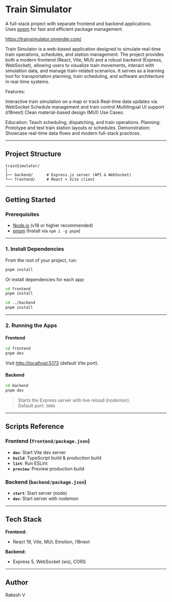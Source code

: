# Train Simulator

A full-stack project with separate frontend and backend applications.  
Uses [pnpm](https://pnpm.io/) for fast and efficient package management.


https://trainsimulator.onrender.com/

Train Simulator is a web-based application designed to simulate real-time train operations, schedules, and station management. The project provides both a modern frontend (React, Vite, MUI) and a robust backend (Express, WebSocket), allowing users to visualize train movements, interact with simulation data, and manage train-related scenarios. It serves as a learning tool for transportation planning, train scheduling, and software architecture in real-time systems.

Features:

Interactive train simulation on a map or track
Real-time data updates via WebSocket
Schedule management and train control
Multilingual UI support (i18next)
Clean material-based design (MUI)
Use Cases:

Education: Teach scheduling, dispatching, and train operations.
Planning: Prototype and test train station layouts or schedules.
Demonstration: Showcase real-time data flows and modern full-stack practices.


---

## Project Structure

```
trainSimulator/
│
├── backend/      # Express.js server (API & WebSocket)
└── frontend/     # React + Vite client
```

---

## Getting Started

### Prerequisites

- [Node.js](https://nodejs.org/) (v18 or higher recommended)
- [pnpm](https://pnpm.io/) (Install via `npm i -g pnpm`)

---

### 1. Install Dependencies

From the root of your project, run:

```sh
pnpm install
```

Or install dependencies for each app:

```sh
cd frontend
pnpm install

cd ../backend
pnpm install
```

---

### 2. Running the Apps

#### Frontend

```sh
cd frontend
pnpm dev
```

Visit [http://localhost:5173](http://localhost:5173) (default Vite port).

#### Backend

```sh
cd backend
pnpm dev
```

> Starts the Express server with live reload (nodemon).  
> Default port: `3000`

---

## Scripts Reference

### Frontend (`frontend/package.json`)

- **`dev`**: Start Vite dev server
- **`build`**: TypeScript build & production build
- **`lint`**: Run ESLint
- **`preview`**: Preview production build

### Backend (`backend/package.json`)

- **`start`**: Start server (node)
- **`dev`**: Start server with nodemon

---

## Tech Stack

**Frontend:**  
- React 19, Vite, MUI, Emotion, i18next

**Backend:**  
- Express 5, WebSocket (ws), CORS

---


## Author

Rakesh V
